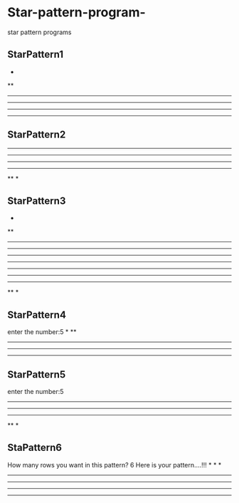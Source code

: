 # Star-pattern-program-
star pattern programs
## StarPattern1

*
**
***
****
*****
******

## StarPattern2

******
*****
****
***
**
*

## StarPattern3

*
**
***
****
*****
******
*****
****
***
**
*

## StarPattern4

 enter the number:5
     *
    **
   ***
  ****
 *****
 ## StarPattern5
 
  enter the number:5
*****
 ****
  ***
   **
    *
 ## StaPattern6
 How many rows you want in this pattern?
6
Here is your pattern....!!!
     *
    * *
   * * *
  * * * *
 * * * * *
* * * * * *
    
 
